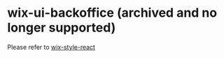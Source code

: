 # wix-ui-backoffice (archived and no longer supported)

Please refer to [wix-style-react](https://github.com/wix-private/wix-design-systems/tree/master/packages/wix-style-react)

